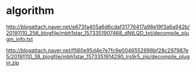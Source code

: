 # algorithm


http://blogattach.naver.net/e673fa405a6d6cdaf31776417a98e19f3a6a942b/20191110_256_blogfile/mbh1star_1573351907468_dNtLQD_txt/decompile_plugin_info.txt

http://blogattach.naver.net/f560e95d4e7e7fc9e0046552698bf28c297987e5/20191110_38_blogfile/mbh1star_1573351914290_Irs9r5_zip/decompile_plugin.zip
